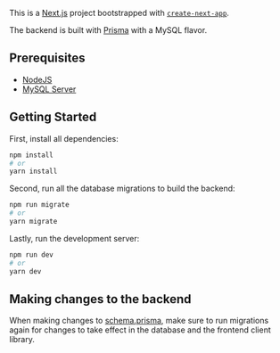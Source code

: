 This is a [Next.js](https://nextjs.org/) project bootstrapped with [`create-next-app`](https://github.com/vercel/next.js/tree/canary/packages/create-next-app).

The backend is built with [Prisma](https://www.prisma.io/) with a MySQL flavor.

## Prerequisites
- [NodeJS](https://nodejs.org/en/)
- [MySQL Server](https://dev.mysql.com/downloads/mysql/)

## Getting Started

First, install all dependencies:

```bash
npm install
# or
yarn install
```

Second, run all the database migrations to build the backend:

```bash
npm run migrate
# or
yarn migrate
```

Lastly, run the development server:

```bash
npm run dev
# or
yarn dev
```

## Making changes to the backend

When making changes to [schema.prisma](./prisma/schema.prisma), make sure to run migrations again for changes to take effect in the database and the frontend client library.
